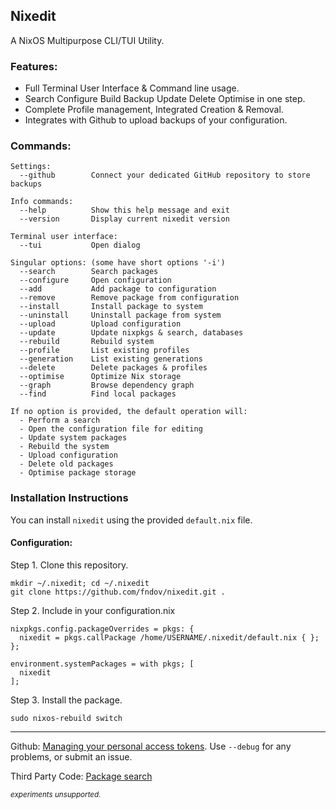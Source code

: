 ## Nixedit
A NixOS Multipurpose CLI/TUI Utility.
### Features:
- Full Terminal User Interface & Command line usage.
- Search Configure Build Backup Update Delete Optimise in one step.
- Complete Profile management, Integrated Creation & Removal. 
- Integrates with Github to upload backups of your configuration.
### Commands:
```Nixedit Help
Settings:
  --github        Connect your dedicated GitHub repository to store backups

Info commands:
  --help          Show this help message and exit
  --version       Display current nixedit version

Terminal user interface:
  --tui           Open dialog  

Singular options: (some have short options '-i') 
  --search        Search packages
  --configure     Open configuration
  --add           Add package to configuration
  --remove        Remove package from configuration
  --install       Install package to system
  --uninstall     Uninstall package from system
  --upload        Upload configuration
  --update        Update nixpkgs & search, databases
  --rebuild       Rebuild system
  --profile       List existing profiles
  --generation    List existing generations
  --delete        Delete packages & profiles
  --optimise      Optimize Nix storage
  --graph         Browse dependency graph
  --find          Find local packages
        
If no option is provided, the default operation will:
  - Perform a search
  - Open the configuration file for editing
  - Update system packages
  - Rebuild the system
  - Upload configuration
  - Delete old packages
  - Optimise package storage
```
### Installation Instructions
You can install `nixedit` using the provided `default.nix` file.
#### Configuration:
Step 1. Clone this repository.
```
mkdir ~/.nixedit; cd ~/.nixedit
git clone https://github.com/fndov/nixedit.git .
```
Step 2. Include in your configuration.nix
```
nixpkgs.config.packageOverrides = pkgs: {
  nixedit = pkgs.callPackage /home/USERNAME/.nixedit/default.nix { };
};

environment.systemPackages = with pkgs; [
  nixedit
];
```
Step 3. Install the package.
```
sudo nixos-rebuild switch
```
---
Github: [Managing your personal access tokens](https://docs.github.com/en/authentication/keeping-your-account-and-data-secure/managing-your-personal-access-tokens). Use ``--debug`` for any problems, or submit an issue.

Third Party Code: [Package search](https://github.com/niksingh710/nsearch?tab=readme-ov-file)

<sup>*experiments unsupported.*<sup>
